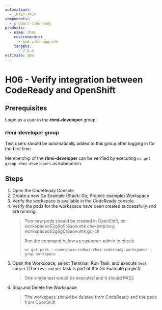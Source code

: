 ```yaml
---
automation:
  - INTLY-7434
components:
  - product-codeready
products:
  - name: rhmi
    environments:
      - osd-post-upgrade
    targets:
      - 2.8.0
estimate: 30m
---
```


# H06 - Verify integration between CodeReady and OpenShift

## Prerequisites

Login as a user in the **rhmi-developer** group.

### rhmi-developer group

Test users should be automatically added to this group after logging in for the first time.

Membership of the **rhmi-developer** can be verified by executing `oc get group rhmi-developers` as kubeadmin.

## Steps

1. Open the CodeReady Console
2. Create a new Go Example (Stack: Go; Project: example) Workspace
3. Verify the workspace is available in the CodeReady console.
4. Verify the pods for the workspace have been created successfully and are running.
   > Two new pods should be created in OpenShift, ex: workspaceo02g6g0r8aovuntk.che-jwtproxy; workspaceo02g6g0r8aovuntk.go-cli
   >
   > Run the command below as customer-admin to check
   >
   > ```
   > oc get pods --namespace=redhat-rhmi-codeready-workspaces | grep workspace
   > ```
5. Open the Workspace, select Terminal, Run Task, and execute `test outyet` (The `test outyet` task is part of the Go Example project)
   > One single test would be executed and it should PASS
6. Stop and Delete the Workspace
   > The workspace should be deleted from CodeReady and the pods from OpenShift
